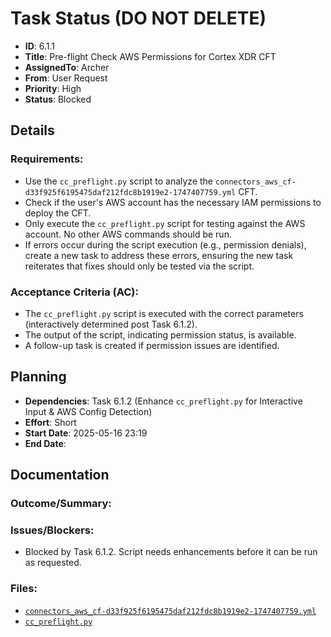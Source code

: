 # Task Status (DO NOT DELETE)
- **ID**: 6.1.1
- **Title**: Pre-flight Check AWS Permissions for Cortex XDR CFT
- **AssignedTo**: Archer
- **From**: User Request
- **Priority**: High
- **Status**: Blocked
## Details
### Requirements:
- Use the `cc_preflight.py` script to analyze the `connectors_aws_cf-d33f925f6195475daf212fdc8b1919e2-1747407759.yml` CFT.
- Check if the user's AWS account has the necessary IAM permissions to deploy the CFT.
- Only execute the `cc_preflight.py` script for testing against the AWS account. No other AWS commands should be run.
- If errors occur during the script execution (e.g., permission denials), create a new task to address these errors, ensuring the new task reiterates that fixes should only be tested via the script.
### Acceptance Criteria (AC):
- The `cc_preflight.py` script is executed with the correct parameters (interactively determined post Task 6.1.2).
- The output of the script, indicating permission status, is available.
- A follow-up task is created if permission issues are identified.
## Planning
- **Dependencies**: Task 6.1.2 (Enhance `cc_preflight.py` for Interactive Input & AWS Config Detection)
- **Effort**: Short
- **Start Date**: 2025-05-16 23:19
- **End Date**:
## Documentation
### Outcome/Summary:
### Issues/Blockers:
- Blocked by Task 6.1.2. Script needs enhancements before it can be run as requested.
### Files:
- [`connectors_aws_cf-d33f925f6195475daf212fdc8b1919e2-1747407759.yml`](connectors_aws_cf-d33f925f6195475daf212fdc8b1919e2-1747407759.yml)
- [`cc_preflight.py`](cc_preflight.py)